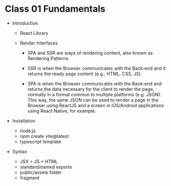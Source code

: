 # Class 01 Fundamentals

- Introduction

  - React Library
  - Render Interfaces

    - SPA and SSR are ways of rendering content, also known as Rendering Patterns.

    - SSR is when the Browser communicates with the Back-end and it returns the ready page content (e.g.: HTML, CSS, JS).

    - SPA is when the Browser communicates with the Back-end and returns the data necessary for the client to render the page, normally in a format common to multiple platforms (e.g. JSON). This way, the same JSON can be used to render a page in the Browser using ReactJS and a screen in iOS/Android applications using React Native, for example.

- Installation

  - node.js
  - npm create vite@latest
  - typescript template

- Syntax
  - JSX = JS + HTML
  - standard/named exports
  - public/assets folder
  - fragment
